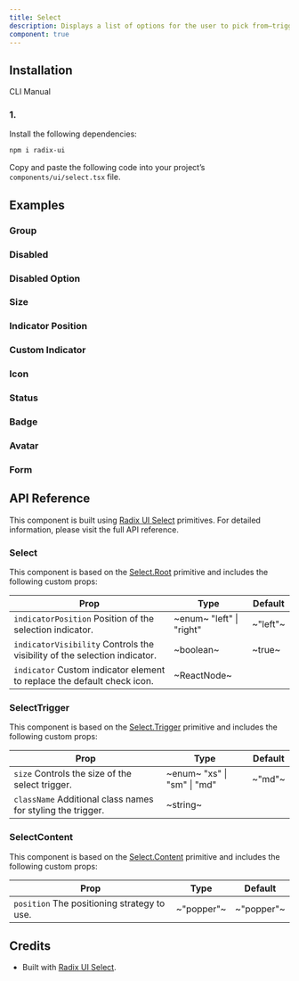 ```yaml
---
title: Select
description: Displays a list of options for the user to pick from—triggered by a button.
component: true
---
```


## Installation

CLI
Manual

### 1.

Install the following dependencies:

```bash
npm i radix-ui
```

Copy and paste the following code into your project’s `components/ui/select.tsx` file.

## Examples

### Group

### Disabled

### Disabled Option

### Size

### Indicator Position

### Custom Indicator

### Icon

### Status

### Badge

### Avatar

### Form

## API Reference

This component is built using [Radix UI Select](https://www.radix-ui.com/primitives/docs/components/select) primitives. For detailed information, please visit the full API reference.

### Select

This component is based on the [Select.Root](https://www.radix-ui.com/primitives/docs/components/select#root) primitive and includes the following custom props:

| **Prop**                                                                  | **Type**                 | **Default** |
| ------------------------------------------------------------------------- | ------------------------ | ----------- |
| `indicatorPosition` Position of the selection indicator.                  | ~enum~ "left" \| "right" | ~"left"~    |
| `indicatorVisibility` Controls the visibility of the selection indicator. | ~boolean~                | ~true~      |
| `indicator` Custom indicator element to replace the default check icon.   | ~ReactNode~              |             |

### SelectTrigger

This component is based on the [Select.Trigger](https://www.radix-ui.com/primitives/docs/components/select#trigger) primitive and includes the following custom props:

| **Prop**                                                    | **Type**                    | **Default** |
| ----------------------------------------------------------- | --------------------------- | ----------- |
| `size` Controls the size of the select trigger.             | ~enum~ "xs" \| "sm" \| "md" | ~"md"~      |
| `className` Additional class names for styling the trigger. | ~string~                    |             |

### SelectContent

This component is based on the [Select.Content](https://www.radix-ui.com/primitives/docs/components/select#content) primitive and includes the following custom props:

| **Prop**                                    | **Type**   | **Default** |
| ------------------------------------------- | ---------- | ----------- |
| `position` The positioning strategy to use. | ~"popper"~ | ~"popper"~  |

## Credits

- Built with [Radix UI Select](https://www.radix-ui.com/primitives/docs/components/select).
